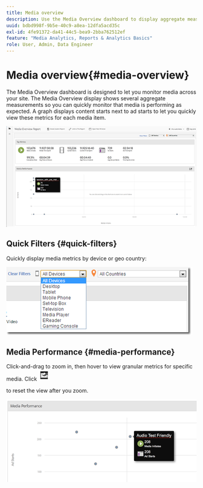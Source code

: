 ```yaml
---
title: Media overview
description: Use the Media Overview dashboard to display aggregate measurements. Learn how to quickly monitor media performance.
uuid: bdbd998f-9b5e-40c9-a8ea-12dfa5acd35c
exl-id: 4fe91372-da41-44c5-bea9-2bba762512ef
feature: "Media Analytics, Reports & Analytics Basics"
role: User, Admin, Data Engineer
---
```

# Media overview{#media-overview}

The Media Overview dashboard is designed to let you monitor media across your site. The Media Overview display shows several aggregate measurements so you can quickly monitor that media is performing as expected. A graph displays content starts next to ad starts to let you quickly view these metrics for each media item.

![](assets/media_overview.png)

<!--
![](assets/media_overview.png){width="672px"}
-->

## Quick Filters {#quick-filters}

Quickly display media metrics by device or geo country:

![](assets/video-overview-report-filters.png)

<!--
![](assets/video-overview-report-filters.png){width="400px"}
-->

## Media Performance {#media-performance}

Click-and-drag to zoom in, then hover to view granular metrics for specific media. Click  ![](assets/video-overview-report-revert.png)

to reset the view after you zoom.

![](assets/media_overview_zoom.png)

<!--
![](assets/media_overview_zoom.png){width="400px"}
-->
